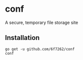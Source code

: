 # conf
A secure, temporary file storage site

## Installation
```
go get -u github.com/6f7262/conf
conf
```